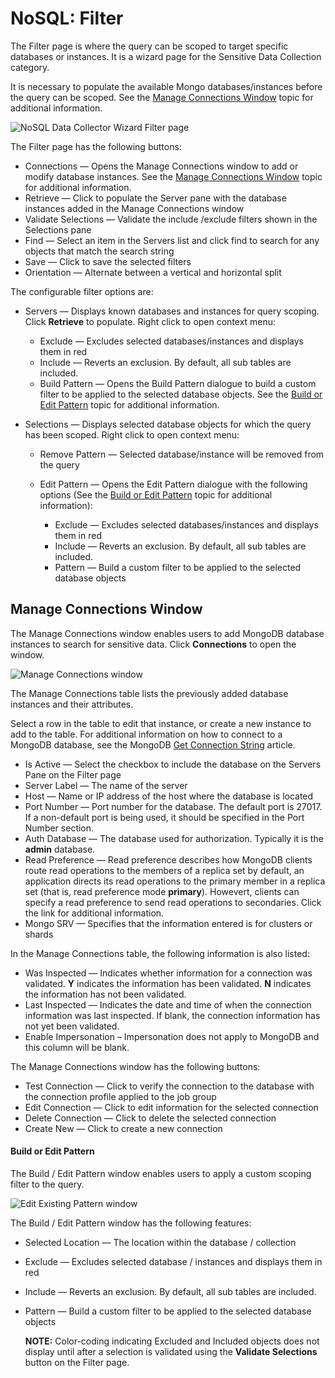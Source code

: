 # NoSQL: Filter

The Filter page is where the query can be scoped to target specific databases or instances. It is a
wizard page for the Sensitive Data Collection category.

It is necessary to populate the available Mongo databases/instances before the query can be scoped.
See the [Manage Connections Window](#manage-connections-window) topic for additional information.

![NoSQL Data Collector Wizard Filter page](/img/versioned_docs/accessanalyzer_11.6/accessanalyzer/admin/datacollector/ewsmailbox/filter.webp)

The Filter page has the following buttons:

- Connections — Opens the Manage Connections window to add or modify database instances. See the
  [Manage Connections Window](#manage-connections-window) topic for additional information.
- Retrieve — Click to populate the Server pane with the database instances added in the Manage
  Connections window
- Validate Selections — Validate the include /exclude filters shown in the Selections pane
- Find — Select an item in the Servers list and click find to search for any objects that match the
  search string
- Save — Click to save the selected filters
- Orientation — Alternate between a vertical and horizontal split

The configurable filter options are:

- Servers — Displays known databases and instances for query scoping. Click **Retrieve** to
  populate. Right click to open context menu:

    - Exclude — Excludes selected databases/instances and displays them in red
    - Include — Reverts an exclusion. By default, all sub tables are included.
    - Build Pattern — Opens the Build Pattern dialogue to build a custom filter to be applied to the
      selected database objects. See the [Build or Edit Pattern](#build-or-edit-pattern) topic for
      additional information.

- Selections — Displays selected database objects for which the query has been scoped. Right click
  to open context menu:

    - Remove Pattern — Selected database/instance will be removed from the query
    - Edit Pattern — Opens the Edit Pattern dialogue with the following options (See the
      [Build or Edit Pattern](#build-or-edit-pattern) topic for additional information):

        - Exclude — Excludes selected databases/instances and displays them in red
        - Include — Reverts an exclusion. By default, all sub tables are included.
        - Pattern — Build a custom filter to be applied to the selected database objects

## Manage Connections Window

The Manage Connections window enables users to add MongoDB database instances to search for
sensitive data. Click **Connections** to open the window.

![Manage Connections window](/img/versioned_docs/accessanalyzer_11.6/accessanalyzer/admin/datacollector/nosql/manageconnections.webp)

The Manage Connections table lists the previously added database instances and their attributes.

Select a row in the table to edit that instance, or create a new instance to add to the table. For
additional information on how to connect to a MongoDB database, see the MongoDB
[Get Connection String](https://docs.mongodb.com/guides/server/drivers/) article.

- Is Active — Select the checkbox to include the database on the Servers Pane on the Filter page
- Server Label — The name of the server
- Host — Name or IP address of the host where the database is located
- Port Number — Port number for the database. The default port is 27017. If a non-default port is
  being used, it should be specified in the Port Number section.
- Auth Database — The database used for authorization. Typically it is the **admin** database.
- Read Preference — Read preference describes how MongoDB clients route read operations to the
  members of a replica set by default, an application directs its read operations to the primary
  member in a replica set (that is, read preference mode **primary**). Howevert, clients can specify
  a read preference to send read operations to secondaries. Click the link for additional
  information.
- Mongo SRV — Specifies that the information entered is for clusters or shards

In the Manage Connections table, the following information is also listed:

- Was Inspected — Indicates whether information for a connection was validated. **Y** indicates the
  information has been validated. **N** indicates the information has not been validated.
- Last Inspected — Indicates the date and time of when the connection information was last
  inspected. If blank, the connection information has not yet been validated.
- Enable Impersonation – Impersonation does not apply to MongoDB and this column will be blank.

The Manage Connections window has the following buttons:

- Test Connection — Click to verify the connection to the database with the connection profile
  applied to the job group
- Edit Connection — Click to edit information for the selected connection
- Delete Connection — Click to delete the selected connection
- Create New — Click to create a new connection

#### Build or Edit Pattern

The Build / Edit Pattern window enables users to apply a custom scoping filter to the query.

![Edit Existing Pattern window](/img/versioned_docs/accessanalyzer_11.6/accessanalyzer/admin/datacollector/nosql/editpattern.webp)

The Build / Edit Pattern window has the following features:

- Selected Location — The location within the database / collection
- Exclude — Excludes selected database / instances and displays them in red
- Include — Reverts an exclusion. By default, all sub tables are included.
- Pattern — Build a custom filter to be applied to the selected database objects

    **NOTE:** Color-coding indicating Excluded and Included objects does not display until after a
    selection is validated using the **Validate Selections** button on the Filter page.
